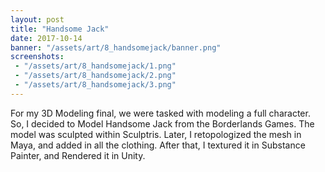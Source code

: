```yaml
---
layout: post
title: "Handsome Jack"
date: 2017-10-14
banner: "/assets/art/8_handsomejack/banner.png"
screenshots:
 - "/assets/art/8_handsomejack/1.png"
 - "/assets/art/8_handsomejack/2.png"
 - "/assets/art/8_handsomejack/3.png"
---
```


For my 3D Modeling final, we were tasked with modeling a full character. So, I decided to Model Handsome Jack from the Borderlands Games. The model was sculpted within Sculptris. Later, I retopologized the mesh in Maya, and added in all the clothing. After that, I textured it in Substance Painter, and Rendered it in Unity.
